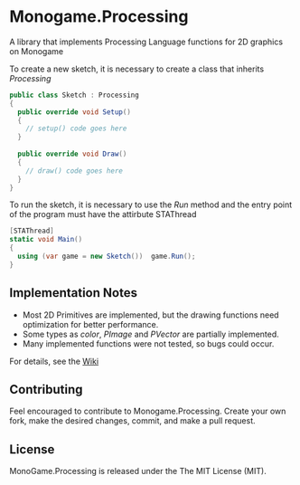 # Monogame.Processing
A library that implements Processing Language functions for 2D graphics on Monogame


To create a new sketch, it is necessary to create a class that inherits *Processing*
```csharp
public class Sketch : Processing
{
  public override void Setup()
  {
    // setup() code goes here
  }
  
  public override void Draw()
  {
    // draw() code goes here
  }
}
```

To run the sketch, it is necessary to use the *Run* method and the entry point of the program must have the attirbute STAThread
```csharp
[STAThread]
static void Main()
{
  using (var game = new Sketch())  game.Run();
}
```

## Implementation Notes

- Most 2D Primitives are implemented, but the drawing functions need optimization for better performance. 
- Some types as *color*, *PImage* and *PVector* are partially implemented.
- Many implemented functions were not tested, so bugs could occur.

For details, see the [Wiki](https://github.com/lucasvra/Monogame.Processing/wiki/Implementation) 

## Contributing

Feel encouraged to contribute to Monogame.Processing. Create your own fork, make the desired changes, commit, and make a pull request.

## License

MonoGame.Processing is released under the The MIT License (MIT).
